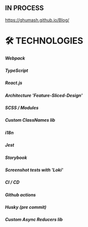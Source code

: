 ## IN PROCESS

https://ghumash.github.io/Blog/

# 🛠 TECHNOLOGIES

##### Webpack

##### TypeScript

##### React.js

##### Architecture 'Feature-Sliced-Design'

##### SCSS / Modules

##### Custom ClassNames lib

##### i18n

##### Jest

##### Storybook

##### Screenshot tests with 'Loki'

##### CI / CD

##### Github actions

##### Husky (pre commit)

##### Custom Async Reducers lib

